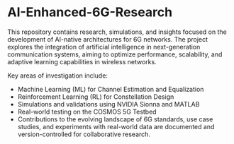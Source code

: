 # AI-Enhanced-6G-Research
This repository contains research, simulations, and insights focused on the development of AI-native architectures for 6G networks. The project explores the integration of artificial intelligence in next-generation communication systems, aiming to optimize performance, scalability, and adaptive learning capabilities in wireless networks.

Key areas of investigation include:

- Machine Learning (ML) for Channel Estimation and Equalization
- Reinforcement Learning (RL) for Constellation Design
- Simulations and validations using NVIDIA Sionna and MATLAB
- Real-world testing on the COSMOS 5G Testbed
- Contributions to the evolving landscape of 6G standards, use case studies, and experiments with real-world data are documented and version-controlled for collaborative research.


